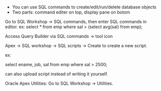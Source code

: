 - You can use SQL commands to create/edit/run/delete database objects
- Two parts: command editer on top, display pane on botom

Go to SQL Workshop -> SQL commands, then enter SQL commands in editor.
ex: select * from emp where sal > (select avg(sal) from emp);

Access Query Builder via SQL commands -> tool icon

Apex -> SQL workshop -> SQL scripts -> Create to create a new script.

ex: 

select ename, job, sal
from emp
where sal > 2500;

can also upload script instead of writing it yourself.

Oracle Apex Utilities: Go to SQL Workshop -> Utilities.

